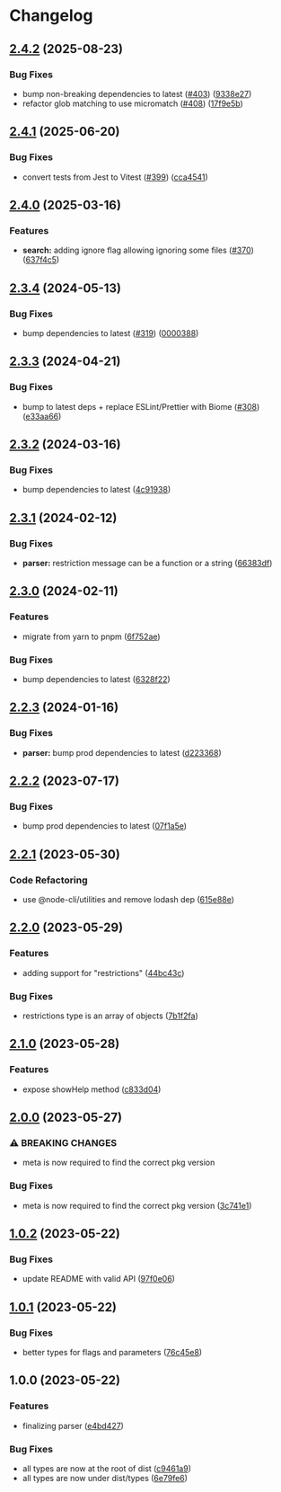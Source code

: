 # Changelog

## [2.4.2](https://github.com/versini-org/node-cli/compare/parser-v2.4.1...parser-v2.4.2) (2025-08-23)


### Bug Fixes

* bump non-breaking dependencies to latest ([#403](https://github.com/versini-org/node-cli/issues/403)) ([9338e27](https://github.com/versini-org/node-cli/commit/9338e27122994f5780d3be5c0c5886171b2a059c))
* refactor glob matching to use micromatch ([#408](https://github.com/versini-org/node-cli/issues/408)) ([17f9e5b](https://github.com/versini-org/node-cli/commit/17f9e5b493f3c25614ae095594e239fb41c60fb6))

## [2.4.1](https://github.com/versini-org/node-cli/compare/parser-v2.4.0...parser-v2.4.1) (2025-06-20)


### Bug Fixes

* convert tests from Jest to Vitest ([#399](https://github.com/versini-org/node-cli/issues/399)) ([cca4541](https://github.com/versini-org/node-cli/commit/cca45414f758508d21a179d41b9f04efe293d6d8))

## [2.4.0](https://github.com/versini-org/node-cli/compare/parser-v2.3.4...parser-v2.4.0) (2025-03-16)


### Features

* **search:** adding ignore flag allowing ignoring some files ([#370](https://github.com/versini-org/node-cli/issues/370)) ([637f4c5](https://github.com/versini-org/node-cli/commit/637f4c568d22634aeba2e7a878abbdab0c1a0973))

## [2.3.4](https://github.com/aversini/node-cli/compare/parser-v2.3.3...parser-v2.3.4) (2024-05-13)


### Bug Fixes

* bump dependencies to latest ([#319](https://github.com/aversini/node-cli/issues/319)) ([0000388](https://github.com/aversini/node-cli/commit/0000388cfa973a86239e5b2e7976d3381286dd59))

## [2.3.3](https://github.com/aversini/node-cli/compare/parser-v2.3.2...parser-v2.3.3) (2024-04-21)


### Bug Fixes

* bump to latest deps + replace ESLint/Prettier with Biome ([#308](https://github.com/aversini/node-cli/issues/308)) ([e33aa66](https://github.com/aversini/node-cli/commit/e33aa66c0a1b95cc7fb9e10cdac2a60eefd309de))

## [2.3.2](https://github.com/aversini/node-cli/compare/parser-v2.3.1...parser-v2.3.2) (2024-03-16)


### Bug Fixes

* bump dependencies to latest ([4c91938](https://github.com/aversini/node-cli/commit/4c9193837c89d3aa9b4f82afa22e3f0668fdea6e))

## [2.3.1](https://github.com/aversini/node-cli/compare/parser-v2.3.0...parser-v2.3.1) (2024-02-12)


### Bug Fixes

* **parser:** restriction message can be a function or a string ([66383df](https://github.com/aversini/node-cli/commit/66383df76ec044f8179bb7a705058e08f9f55650))

## [2.3.0](https://github.com/aversini/node-cli/compare/parser-v2.2.3...parser-v2.3.0) (2024-02-11)


### Features

* migrate from yarn to pnpm ([6f752ae](https://github.com/aversini/node-cli/commit/6f752ae9d4d6fb0170ccd3cac99a236eb58130f5))


### Bug Fixes

* bump dependencies to latest ([6328f22](https://github.com/aversini/node-cli/commit/6328f22523f7760932d563f79cace26715b17d7d))

## [2.2.3](https://github.com/aversini/node-cli/compare/parser-v2.2.2...parser-v2.2.3) (2024-01-16)


### Bug Fixes

* **parser:** bump prod dependencies to latest ([d223368](https://github.com/aversini/node-cli/commit/d2233688bca3758ff036c6e51f9aa77f646349e2))

## [2.2.2](https://github.com/aversini/node-cli/compare/parser-v2.2.1...parser-v2.2.2) (2023-07-17)


### Bug Fixes

* bump prod dependencies to latest ([07f1a5e](https://github.com/aversini/node-cli/commit/07f1a5e098be2990e4cc2387b9ad5dfc0ae89b2a))

## [2.2.1](https://github.com/aversini/node-cli/compare/parser-v2.2.0...parser-v2.2.1) (2023-05-30)


### Code Refactoring

* use @node-cli/utilities and remove lodash dep ([615e88e](https://github.com/aversini/node-cli/commit/615e88e12ac65287646a277deb43c1b484bca57c))

## [2.2.0](https://github.com/aversini/node-cli/compare/parser-v2.1.0...parser-v2.2.0) (2023-05-29)


### Features

* adding support for "restrictions" ([44bc43c](https://github.com/aversini/node-cli/commit/44bc43cae817f714f67c2d9bb12e8d190c6d3c87))


### Bug Fixes

* restrictions type is an array of objects ([7b1f2fa](https://github.com/aversini/node-cli/commit/7b1f2faf7243f622fa97ce774e26c913fb58dae2))

## [2.1.0](https://github.com/aversini/node-cli/compare/parser-v2.0.0...parser-v2.1.0) (2023-05-28)


### Features

* expose showHelp method ([c833d04](https://github.com/aversini/node-cli/commit/c833d04cfc01a81722d35704a20088fb29f891e1))

## [2.0.0](https://github.com/aversini/node-cli/compare/parser-v1.0.2...parser-v2.0.0) (2023-05-27)


### ⚠ BREAKING CHANGES

* meta is now required to find the correct pkg version

### Bug Fixes

* meta is now required to find the correct pkg version ([3c741e1](https://github.com/aversini/node-cli/commit/3c741e1f5825129b2d05b7fc223e17ebdfd54f54))

## [1.0.2](https://github.com/aversini/node-cli/compare/parser-v1.0.1...parser-v1.0.2) (2023-05-22)


### Bug Fixes

* update README with valid API ([97f0e06](https://github.com/aversini/node-cli/commit/97f0e0611d7fefa61c620a18cb847ad1e5d56b01))

## [1.0.1](https://github.com/aversini/node-cli/compare/parser-v1.0.0...parser-v1.0.1) (2023-05-22)


### Bug Fixes

* better types for flags and parameters ([76c45e8](https://github.com/aversini/node-cli/commit/76c45e88b77bf2d0cd43c0f099bbf3132a5932bf))

## 1.0.0 (2023-05-22)


### Features

* finalizing parser ([e4bd427](https://github.com/aversini/node-cli/commit/e4bd4273eab752f4f516efc9794854d1d74c95f9))


### Bug Fixes

* all types are now at the root of dist ([c9461a9](https://github.com/aversini/node-cli/commit/c9461a9d91db8e3f77eedd7b03469b5f09e75a2e))
* all types are now under dist/types ([6e79fe6](https://github.com/aversini/node-cli/commit/6e79fe6a4d5dc0ce1d0c89580fcabd2752e8cfb2))
